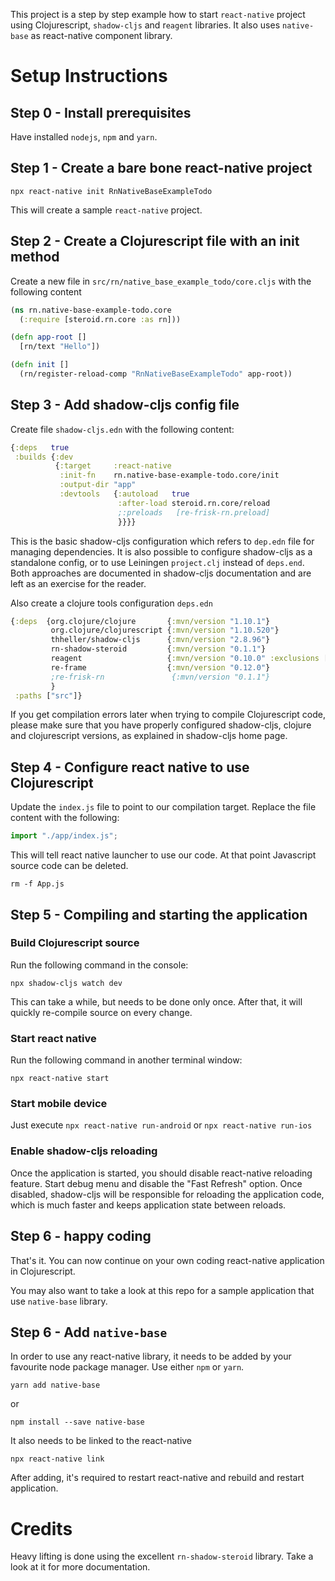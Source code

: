 This project is a step by step example how to start `react-native` project using Clojurescript, `shadow-cljs` and r`eagent` libraries. It also uses `native-base` as react-native component library. 

# Setup Instructions

## Step 0 - Install prerequisites
Have installed `nodejs`, `npm` and `yarn`.

## Step 1 - Create a bare bone react-native project
```
npx react-native init RnNativeBaseExampleTodo
```
This will create a sample `react-native` project.

## Step 2 - Create a Clojurescript file with an init method
Create a new file in `src/rn/native_base_example_todo/core.cljs` with the following content
```Clojure
(ns rn.native-base-example-todo.core
  (:require [steroid.rn.core :as rn]))

(defn app-root []
  [rn/text "Hello"])

(defn init []
  (rn/register-reload-comp "RnNativeBaseExampleTodo" app-root)) 
```

## Step 3 - Add shadow-cljs config file
Create file `shadow-cljs.edn` with the following content:
```Clojure
{:deps   true
 :builds {:dev
          {:target     :react-native
           :init-fn    rn.native-base-example-todo.core/init
           :output-dir "app"
           :devtools   {:autoload   true
                        :after-load steroid.rn.core/reload
                        ;:preloads   [re-frisk-rn.preload]
                        }}}}
```
This is the basic shadow-cljs configuration which refers to `dep.edn` file for managing dependencies. It is also possible to configure shadow-cljs as a standalone config, or to use Leiningen `project.clj` instead of `deps.end`. Both approaches are documented in shadow-cljs documentation and are left as an exercise for the reader.

Also create a clojure tools configuration `deps.edn`
```Clojure
{:deps  {org.clojure/clojure       {:mvn/version "1.10.1"}
         org.clojure/clojurescript {:mvn/version "1.10.520"}
         thheller/shadow-cljs      {:mvn/version "2.8.96"}
         rn-shadow-steroid         {:mvn/version "0.1.1"}
         reagent                   {:mvn/version "0.10.0" :exclusions [cljsjs/react cljsjs/react-dom]}
         re-frame                  {:mvn/version "0.12.0"}
         ;re-frisk-rn               {:mvn/version "0.1.1"}
         }
 :paths ["src"]}
```
If you get compilation errors later when trying to compile Clojurescript code, please make sure that you have properly configured shadow-cljs, clojure and clojurescript versions, as explained in shadow-cljs home page.

## Step 4 - Configure react native to use Clojurescript
Update the `index.js` file to point to our compilation target. Replace the file content with the following:
```Javascript
import "./app/index.js";
```
This will tell react native launcher to use our code. At that point Javascript source code can be deleted.
```
rm -f App.js
```

## Step 5 - Compiling and starting the application

### Build Clojurescript source
Run the following command in the console:
```
npx shadow-cljs watch dev
```
This can take a while, but needs to be done only once. After that, it will quickly re-compile source on every change.

### Start react native
Run the following command in another terminal window:
```
npx react-native start
```

### Start mobile device
Just execute `npx react-native run-android` or `npx react-native run-ios`

### Enable shadow-cljs reloading
Once the application is started, you should disable react-native reloading feature. Start debug menu and disable the "Fast Refresh" option. Once disabled, shadow-cljs will be responsible for reloading the application code, which is much faster and keeps application state between reloads.

## Step 6 - happy coding
That's it. You can now continue on your own coding react-native application in Clojurescript.

You may also want to take a look at this repo for a sample application that use `native-base` library.

## Step 6 - Add `native-base`
In order to use any react-native library, it needs to be added by your favourite node package manager. Use either  `npm` or `yarn`.
```
yarn add native-base
```
or
```
npm install --save native-base
```
It also needs to be linked to the react-native
```
npx react-native link
```
After adding, it's required to restart react-native and rebuild and restart application.


# Credits

Heavy lifting is done using the excellent `rn-shadow-steroid` library. Take a look at it for more documentation.
